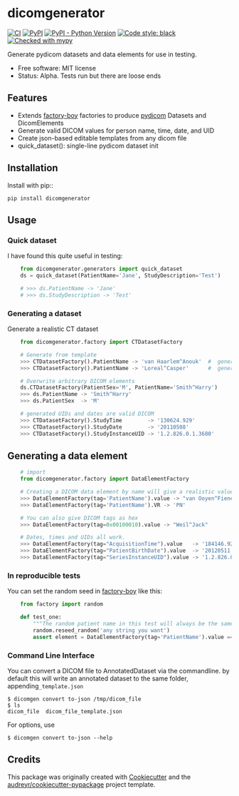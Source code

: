 # dicomgenerator


[![CI](https://github.com/sjoerdk/dicomgenerator/actions/workflows/build.yml/badge.svg?branch=master)](https://github.com/sjoerdk/dicomgenerator/actions/workflows/build.yml?query=branch%3Amaster)
[![PyPI](https://img.shields.io/pypi/v/dicomgenerator)](https://pypi.org/project/dicomgenerator/)
[![PyPI - Python Version](https://img.shields.io/pypi/pyversions/dicomgenerator)](https://pypi.org/project/dicomgenerator/)
[![Code style: black](https://img.shields.io/badge/code%20style-black-000000.svg)](https://github.com/psf/black)
[![Checked with mypy](http://www.mypy-lang.org/static/mypy_badge.svg)](http://mypy-lang.org/)

Generate pydicom datasets and data elements for use in testing.

* Free software: MIT license
* Status: Alpha. Tests run but there are loose ends

Features
--------
* Extends [factory-boy](https://factoryboy.readthedocs.io) factories to produce [pydicom](https://github.com/pydicom/pydicom) Datasets and DicomElements 
* Generate valid DICOM values for person name, time, date, and UID
* Create json-based editable templates from any dicom file
* quick_dataset(): single-line pydicom dataset init

## Installation


Install with pip::

    pip install dicomgenerator


## Usage
### Quick dataset
I have found this quite useful in testing:

```python
    from dicomgenerator.generators import quick_dataset
    ds = quick_dataset(PatientName='Jane', StudyDescription='Test')

    # >>> ds.PatientName -> 'Jane'     
    # >>> ds.StudyDescription -> 'Test'
```


### Generating a dataset
Generate a realistic CT dataset

```python 
    from dicomgenerator.factory import CTDatasetFactory

    # Generate from template
    >>> CTDatasetFactory().PatientName -> 'van Haarlem^Anouk'  #  generated random name
    >>> CTDatasetFactory().PatientName -> 'Loreal^Casper'      #  generated random name

    # Overwrite arbitrary DICOM elements
    ds.CTDatasetFactory(PatientSex='M', PatientName='Smith^Harry')
    >>> ds.PatientName -> 'Smith^Harry'
    >>> ds.PatientSex  -> 'M'

    # generated UIDs and dates are valid DICOM
    >>> CTDatasetFactory().StudyTime        -> '130624.929'
    >>> CTDatasetFactory().StudyDate        -> '20110508'
    >>> CTDatasetFactory().StudyInstanceUID -> '1.2.826.0.1.3680'
```


## Generating a data element

```python
    # import
    from dicomgenerator.factory import DataElementFactory

    # Creating a DICOM data element by name will give a realistic value and correct VR
    >>> DataElementFactory(tag='PatientName').value -> "van Ooyen^Fiene"
    >>> DataElementFactory(tag='PatientName').VR -> 'PN'

    # You can also give DICOM tags as hex
    >>> DataElementFactory(tag=0x00100010).value -> "Weil^Jack"

    # Dates, times and UIDs all work.
    >>> DataElementFactory(tag="AcquisitionTime").value   -> '184146.928'
    >>> DataElementFactory(tag="PatientBirthDate").value  -> '20120511'
    >>> DataElementFactory(tag="SeriesInstanceUID").value -> '1.2.826.0.1.3680'
```

### In reproducible tests
You can set the random seed in [factory-boy](https://factoryboy.readthedocs.io) like this:

```python
    from factory import random

    def test_one:
        """The random patient name in this test will always be the same"""
        random.reseed_random('any string you want')
        assert element = DataElementFactory(tag='PatientName').value == "van Ooyen^Fiene"
```

### Command Line Interface
You can convert a DICOM file to AnnotatedDataset via the commandline. by default this will write an annotated dataset to the same folder, appending`_template.json`

```
$ dicomgen convert to-json /tmp/dicom_file
$ ls
dicom_file  dicom_file_template.json
```

For options, use
```
$ dicomgen convert to-json --help
```


## Credits

This package was originally created with [Cookiecutter](https://github.com/audreyr/cookiecutter) and the [audreyr/cookiecutter-pypackage](https://github.com/audreyr/cookiecutter-pypackage) project template.
 
